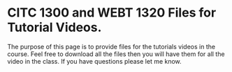 # CITC 1300 and WEBT 1320 Files for Tutorial Videos.
The purpose of this page is to provide files for the tutorials videos in the course.
Feel free to download all the files then you will have them for all the video in the class.
If you have questions please let me know.
